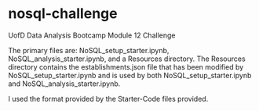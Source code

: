 # nosql-challenge
UofD Data Analysis Bootcamp Module 12 Challenge

The primary files are: NoSQL_setup_starter.ipynb, NoSQL_analysis_starter.ipynb, and a Resources directory. The Resources directory contains the establishments.json file that has been modified by NoSQL_setup_starter.ipynb and is used by both NoSQL_setup_starter.ipynb and NoSQL_analysis_starter.ipynb.

I used the format provided by the Starter-Code files provided.
